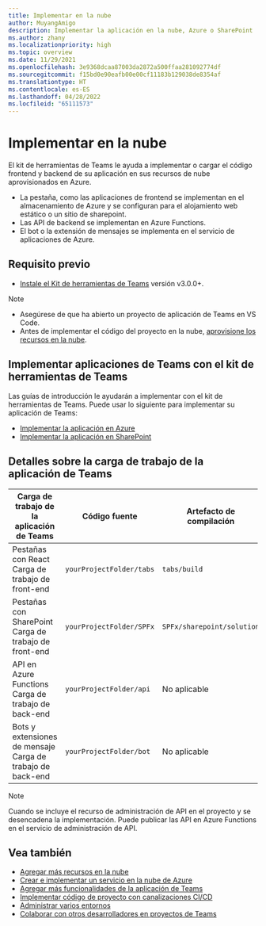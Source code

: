 ```yaml
---
title: Implementar en la nube
author: MuyangAmigo
description: Implementar la aplicación en la nube, Azure o SharePoint
ms.author: zhany
ms.localizationpriority: high
ms.topic: overview
ms.date: 11/29/2021
ms.openlocfilehash: 3e9368dcaa87003da2872a500ffaa281092774df
ms.sourcegitcommit: f15bd0e90eafb00e00cf11183b129038de8354af
ms.translationtype: HT
ms.contentlocale: es-ES
ms.lasthandoff: 04/28/2022
ms.locfileid: "65111573"
---
```

# <a name="deploy-to-the-cloud"></a>Implementar en la nube

El kit de herramientas de Teams le ayuda a implementar o cargar el código frontend y backend de su aplicación en sus recursos de nube aprovisionados en Azure.

* La pestaña, como las aplicaciones de frontend se implementan en el almacenamiento de Azure y se configuran para el alojamiento web estático o un sitio de sharepoint.
* Las API de backend se implementan en Azure Functions.
* El bot o la extensión de mensajes se implementa en el servicio de aplicaciones de Azure.

## <a name="prerequisite"></a>Requisito previo

* [Instale el Kit de herramientas de Teams](https://marketplace.visualstudio.com/items?itemName=TeamsDevApp.ms-teams-vscode-extension) versión v3.0.0+.

> [!NOTE]
>
> * Asegúrese de que ha abierto un proyecto de aplicación de Teams en VS Code.
> * Antes de implementar el código del proyecto en la nube, [aprovisione los recursos en la nube](provision.md).

## <a name="deploy-teams-apps-using-teams-toolkit"></a>Implementar aplicaciones de Teams con el kit de herramientas de Teams

Las guías de introducción le ayudarán a implementar con el kit de herramientas de Teams. Puede usar lo siguiente para implementar su aplicación de Teams:

* [Implementar la aplicación en Azure](/microsoftteams/platform/sbs-gs-javascript?tabs=vscode%2Cvsc%2Cviscode%2Cvcode&tutorial-step=8&branch)
* [Implementar la aplicación en SharePoint](/microsoftteams/platform/sbs-gs-spfx?tabs=vscode%2Cviscode&tutorial-step=4&branch)

## <a name="details-on-teams-app-workload"></a>Detalles sobre la carga de trabajo de la aplicación de Teams

| Carga de trabajo de la aplicación de Teams | Código fuente | Artefacto de compilación| Recurso de destino |
|-------------|----------|---------------|---------------|
|Pestañas con React </br> Carga de trabajo de front-end| `yourProjectFolder/tabs`| `tabs/build` |Almacenamiento de Azure |
|Pestañas con SharePoint </br> Carga de trabajo de front-end | `yourProjectFolder/SPFx`| `SPFx/sharepoint/solution` |Catálogo de aplicaciones de SharePoint |
|API en Azure Functions </br> Carga de trabajo de back-end | `yourProjectFolder/api`| No aplicable |Azure Functions |
|Bots y extensiones de mensaje </br> Carga de trabajo de back-end | `yourProjectFolder/bot` | No aplicable | Servicio de aplicaciones de Azure |

> [!NOTE]
> Cuando se incluye el recurso de administración de API en el proyecto y se desencadena la implementación. Puede publicar las API en Azure Functions en el servicio de administración de API.

## <a name="see-also"></a>Vea también

* [Agregar más recursos en la nube](add-resource.md)
* [Crear e implementar un servicio en la nube de Azure](/azure/cloud-services/cloud-services-how-to-create-deploy-portal)
* [Agregar más funcionalidades de la aplicación de Teams](add-capability.md)
* [Implementar código de proyecto con canalizaciones CI/CD](use-CICD-template.md)
* [Administrar varios entornos](TeamsFx-multi-env.md)
* [Colaborar con otros desarrolladores en proyectos de Teams](TeamsFx-collaboration.md)
